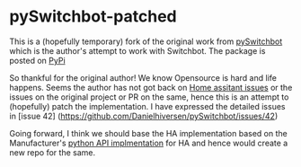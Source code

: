 # pySwitchbot-patched

This is a (hopefully temporary) fork of the original work from [pySwitchbot](https://github.com/Danielhiversen/pySwitchbot) which is the author's attempt to work with Switchbot. The package is posted on [PyPi](https://pypi.org/project/switchbotPatched/)

So thankful for the original author! We know Opensource is hard and life happens. Seems the author has not got back on [Home assitant issues](https://github.com/home-assistant/core/issues?q=is%3Aissue+is%3Aopen+switchbot) or the issues on the original project or PR on the same, hence this is an attempt to (hopefully) patch the implementation. I have expressed the detailed issues in [issue 42] (https://github.com/Danielhiversen/pySwitchbot/issues/42) 

Going forward, I think we should base the HA implementation based on the Manufacturer's [python API implmentation](https://github.com/OpenWonderLabs/python-host) for HA and hence would create a new repo for the same. 


